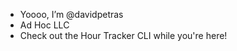 - Yoooo, I’m @davidpetras
- Ad Hoc LLC
- Check out the Hour Tracker CLI while you're here!

<!---
davidpetras/davidpetras is a ✨ special ✨ repository because its `README.md` (this file) appears on your GitHub profile.
You can click the Preview link to take a look at your changes.
--->
